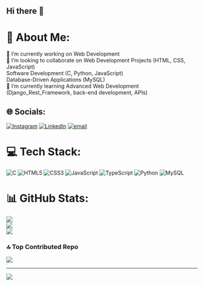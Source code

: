 ## Hi there 👋

# 💫 About Me:
🔭 I’m currently working on Web Development<br>👯 I’m looking to collaborate on Web Development Projects (HTML, CSS, JavaScript)<br>Software Development (C, Python, JavaScript)<br>Database-Driven Applications (MySQL)<br>🌱 I’m currently learning Advanced Web Development (Django_Rest_Framework, back-end development, APIs)


## 🌐 Socials:
[![Instagram](https://img.shields.io/badge/Instagram-%23E4405F.svg?logo=Instagram&logoColor=white)](https://instagram.com/https://www.instagram.com/crazy__verma/) [![LinkedIn](https://img.shields.io/badge/LinkedIn-%230077B5.svg?logo=linkedin&logoColor=white)](https://linkedin.com/in/www.linkedin.com/in/pankaj-verma-b73930273) [![email](https://img.shields.io/badge/Email-D14836?logo=gmail&logoColor=white)](mailto:pankajv91505@gmail.com) 

# 💻 Tech Stack:
![C](https://img.shields.io/badge/c-%2300599C.svg?style=flat&logo=c&logoColor=white) ![HTML5](https://img.shields.io/badge/html5-%23E34F26.svg?style=flat&logo=html5&logoColor=white) ![CSS3](https://img.shields.io/badge/css3-%231572B6.svg?style=flat&logo=css3&logoColor=white) ![JavaScript](https://img.shields.io/badge/javascript-%23323330.svg?style=flat&logo=javascript&logoColor=%23F7DF1E) ![TypeScript](https://img.shields.io/badge/typescript-%23007ACC.svg?style=flat&logo=typescript&logoColor=white) ![Python](https://img.shields.io/badge/python-3670A0?style=flat&logo=python&logoColor=ffdd54) ![MySQL](https://img.shields.io/badge/mysql-4479A1.svg?style=flat&logo=mysql&logoColor=white)
# 📊 GitHub Stats:
![](https://github-readme-stats.vercel.app/api?username=PankajV91505&theme=dark&hide_border=false&include_all_commits=false&count_private=false)<br/>
![](https://github-readme-streak-stats.herokuapp.com/?user=PankajV91505&theme=dark&hide_border=false)<br/>
![](https://github-readme-stats.vercel.app/api/top-langs/?username=PankajV91505&theme=dark&hide_border=false&include_all_commits=false&count_private=false&layout=compact)


### 🔝 Top Contributed Repo
![](https://github-contributor-stats.vercel.app/api?username=PankajV91505&limit=5&theme=dark&combine_all_yearly_contributions=true)

---
[![](https://visitcount.itsvg.in/api?id=PankajV91505&icon=0&color=0)](https://visitcount.itsvg.in)

<!-- Proudly created with GPRM ( https://gprm.itsvg.in ) -->
